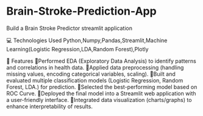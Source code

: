# Brain-Stroke-Prediction-App
Build a Brain Stroke Predictor streamlit application

💻 Technologies Used
Python,Numpy,Pandas,Streamlit,Machine Learning(Logistic Regression,LDA,Random Forest),Plotly

🚀 Features
🔹Performed EDA (Exploratory Data Analysis) to identify patterns and correlations in health data.
🔹Applied data preprocessing (handling missing values, encoding categorical variables, scaling).
🔹Built and evaluated multiple classification models (Logistic Regression, Random Forest, LDA.) for prediction.
🔹Selected the best-performing model based on ROC Curve.
🔹Deployed the final model into a Streamlit web application with a user-friendly interface.
🔹Integrated data visualization (charts/graphs) to enhance interpretability of results.
